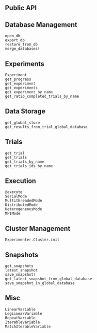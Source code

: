 ## Public API

## Database Management
```@docs
open_db
export_db
restore_from_db
merge_databases!
```

## Experiments
```@docs
Experiment
get_progress
get_experiment
get_experiments
get_experiment_by_name
get_ratio_completed_trials_by_name
``` 

## Data Storage
```@docs
get_global_store
get_results_from_trial_global_database
```

## Trials
```@docs
get_trial
get_trials
get_trials_by_name
get_trials_ids_by_name
```

## Execution
```@docs
@execute
SerialMode
MultithreadedMode
DistributedMode
HeterogeneousMode
MPIMode
```

## Cluster Management
```@docs
Experimenter.Cluster.init

```


## Snapshots
```@docs
get_snapshots
latest_snapshot
save_snapshot!
get_latest_snapshot_from_global_database
save_snapshot_in_global_database
```

## Misc
```@docs
LinearVariable
LogLinearVariable
RepeatVariable
IterableVariable
MatchIterableVariable
```